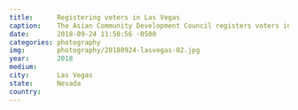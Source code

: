 ```yaml
---
title:  	Registering voters in Las Vegas
caption:	The Asian Community Development Council registers voters in Las Vegas
date:   	2018-09-24 11:50:56 -0500
categories: photography
img:		photography/20180924-lasvegas-02.jpg
year:		2018
medium:
city:		Las Vegas
state:		Nevada
country:
---
```

